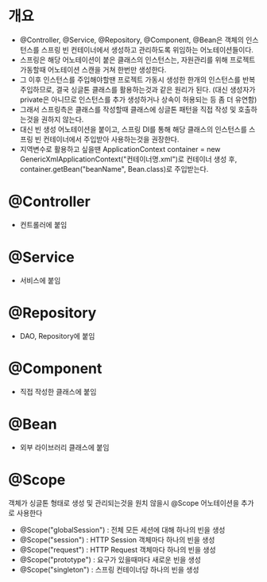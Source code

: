 # 개요

- @Controller, @Service, @Repository, @Component, @Bean은 객체의 인스턴스를 스프링 빈 컨테이너에서 생성하고 관리하도록 위임하는 어노테이션들이다.
- 스프링은 해당 어노테이션이 붙은 클래스의 인스턴스는, 자원관리를 위해 프로젝트 가동할때 어노테이션 스캔을 거쳐 한번만 생성한다.
- 그 이후 인스턴스를 주입해야할땐 프로젝트 가동시 생성한 한개의 인스턴스를 반복 주입하므로, 결국 싱글톤 클래스를 활용하는것과 같은 원리가 된다. (대신 생성자가 private은 아니므로 인스턴스를 추가 생성하거나 상속이 허용되는 등 좀 더 유연함)
- 그래서 스프링측은 클래스를 작성할때 클래스에 싱글톤 패턴을 직접 작성 및 호출하는것을 권하지 않는다.
- 대신 빈 생성 어노테이션을 붙이고, 스프링 DI를 통해 해당 클래스의 인스턴스를 스프링 빈 컨테이너에서 주입받아 사용하는것을 권장한다.
- 지역변수로 활용하고 싶을땐 ApplicationContext container = new GenericXmlApplicationContext("컨테이너명.xml")로 컨테이너 생성 후, container.getBean("beanName", Bean.class)로 주입받는다.

# @Controller

- 컨트롤러에 붙임

# @Service

- 서비스에 붙임

# @Repository

- DAO, Repository에 붙임

# @Component

- 직접 작성한 클래스에  붙임

# @Bean

- 외부 라이브러리 클래스에 붙임

# @Scope

객체가 싱글톤 형태로 생성 및 관리되는것을 원치 않을시 @Scope 어노테이션을 추가로 사용한다

- @Scope("globalSession") : 전체 모든 세션에 대해 하나의 빈을 생성
- @Scope("session") : HTTP Session 객체마다 하나의 빈을 생성
- @Scope("request") : HTTP Request 객체마다 하나의 빈을 생성
- @Scope("prototype") : 요구가 있을때마다 새로운 빈을 생성
- @Scope("singleton") : 스프링 컨테이너당 하나의 빈을 생성